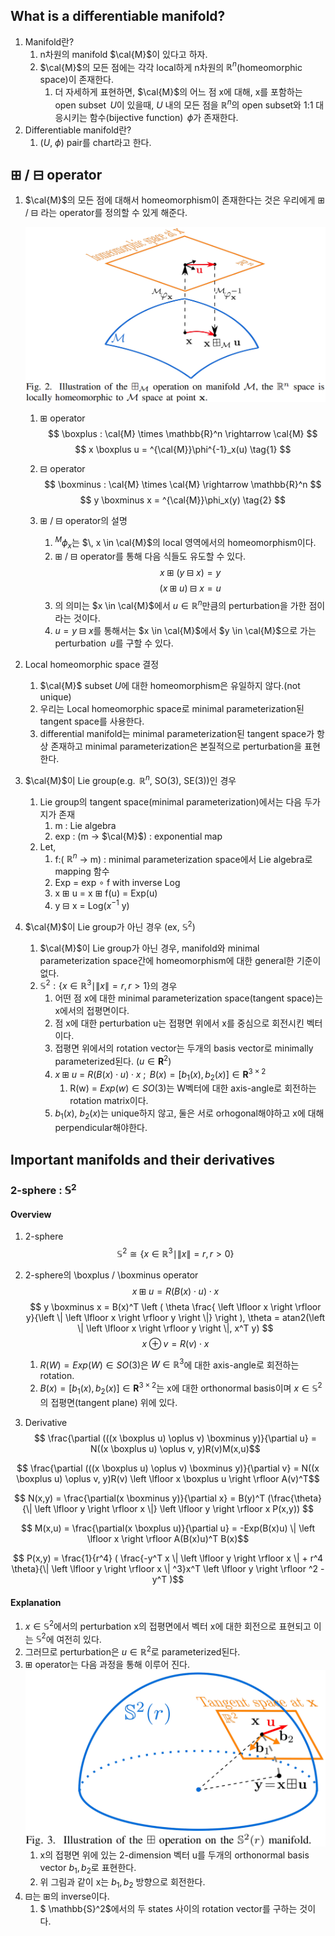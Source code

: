 ## What is a differentiable manifold?
1. Manifold란?
   1. n차원의 manifold $\cal{M}$이 있다고 하자.
   2. $\cal{M}$의 모든 점에는 각각 local하게 n차원의 $\mathbb{R}^n$(homeomorphic space)이 존재한다.
      1. 더 자세하게 표현하면, $\cal{M}$의 어느 점 x에 대해, x를 포함하는 open subset $\,U$이 있을때, $U$ 내의 모든 점을 $\mathbb{R}^n$의 open subset와 1:1 대응시키는 함수(bijective function) $\,\phi$가 존재한다.
2. Differentiable manifold란?
   1. ($U$, $\phi$) pair를 chart라고 한다.
   <!-- 2. 만약 ($U$, $\phi$), ($V$, $\psi$) 두개의 chart가 있고 overlap하는 부분이 존재한다고 했을때,  -->

## $\boxplus$ / $\boxminus$ operator
1. $\cal{M}$의 모든 점에 대해서 homeomorphism이 존재한다는 것은 우리에게 $\boxplus$ / $\boxminus$ 라는 operator를 정의할 수 있게 해준다.

    ![boxplus_minus](/fig/Diffentiable_manifold/boxplus_minus.png)


   1. $\boxplus$ operator
    $$ 
        \boxplus : \cal{M} \times \mathbb{R}^n \rightarrow \cal{M} $$
    $$
        x \boxplus u = ^{\cal{M}}\phi^{-1}_x(u)
        \tag{1} 
    $$

   2. $\boxminus$ operator
        $$ 
            \boxminus : \cal{M} \times \cal{M} \rightarrow \mathbb{R}^n $$
        $$
            y \boxminus x = ^{\cal{M}}\phi_x(y)
            \tag{2} 
     $$

   3. $\boxplus$ / $\boxminus$ operator의 설명
      1. $^{M}\phi_x$는 $\, x \in \cal{M}$의 local 영역에서의 homeomorphism이다.
      2. $\boxplus$ / $\boxminus$ operator를 통해 다음 식들도 유도할 수 있다.
        $$ x \boxplus (y \boxminus x) = y$$
        $$ (x \boxplus u) \boxminus x = u \tag{3}$$
      3.  의 의미는 $x \in \cal{M}$에서 $u \in \mathbb{R}^n$만큼의 perturbation을 가한 점이라는 것이다.
      4. $u = y \boxminus x$를 통해서는 $x \in \cal{M}$에서 $y \in \cal{M}$으로 가는 perturbation $\,u$를 구할 수 있다.

2. Local homeomorphic space 결정
   1. $\cal{M}$ subset $U$에 대한 homeomorphism은 유일하지 않다.(not unique)
   2. 우리는 Local homeomorphic space로 minimal parameterization된 tangent space를 사용한다.
   3. differential manifold는 minimal parameterization된 tangent space가 항상 존재하고  minimal parameterization은 본질적으로 perturbation을 표현한다.

3. $\cal{M}$이 Lie group(e.g. $\,\mathbb{R}^n$, SO(3), SE(3))인 경우
   1. Lie group의 tangent space(minimal parameterization)에서는 다음 두가지가 존재
      1. m : Lie algebra
      2. exp : (m -> $\cal{M}$) : exponential map
   2. Let,
      1.  f:( $\mathbb{R}^n$ -> m) : minimal parameterization space에서 Lie algebra로 mapping 함수
      2.  Exp = exp $\circ$ f with inverse Log
      3.  x $\boxplus$ u = x $\boxplus$ f(u) = Exp(u)
      4.  y $\boxminus$ x = Log($x^{-1}$ y)
4.  $\cal{M}$이 Lie group가 아닌 경우 (ex, $\mathbb{S}^2$)
    1. $\cal{M}$이 Lie group가 아닌 경우, manifold와 minimal parameterization space간에 homeomorphism에 대한 general한 기준이 없다.
    2. $\mathbb{S}^2 : \{x \in \mathbb{R}^3 \mid \|x\| = r, r \gt 1\}$의 경우
       1. 어떤 점 x에 대한 minimal parameterization space(tangent space)는 x에서의 접평면이다.
       2. 점 x에 대한 perturbation u는 접평면 위에서 x를 중심으로 회전시킨 벡터이다.
       3. 접평면 위에서의 rotation vector는 두개의 basis vector로 minimally parameterized된다. ($u \in \mathbf{R}^2$)
       4. $x \boxplus u$ = $R(B(x) \cdot u) \cdot x$ ;$\,$ $B(x) = [b_1(x), b_2(x)] \in \mathbf{R}^{3 \times 2}$
          1. R(w) = $Exp(w) \in SO(3)$는 W벡터에 대한 axis-angle로 회전하는 rotation matrix이다.
       5. $b_1(x)$, $b_2(x)$는 unique하지 않고, 둘은 서로 orhogonal해야하고 x에 대해 perpendicular해야한다.


## Important manifolds and their derivatives
### 2-sphere : $\mathbb{S}^2$
   #### Overview
   1. 2-sphere
   $$
      \mathbb{S}^2 \cong \left \{ x \in \mathbb{R}^3 \mid \|x\| = r, r \gt 0 \right \}
   $$

   2. 2-sphere의 \boxplus / \boxminus operator
      $$
         x \boxplus u = R(B(x) \cdot u) \cdot x
      $$
      $$
         y \boxminus x = B(x)^T \left ( \theta \frac{ \left \lfloor x \right \rfloor y}{\left \| \left \lfloor x \right \rfloor y \right \|} \right ), \theta = atan2(\left \| \left \lfloor x \right \rfloor y \right \|, x^T y)
      $$
      $$ x \oplus v = R(v) \cdot x$$
      1. $R(W) = Exp(W) \in SO(3)$은 $W \in \mathbb{R}^3$에 대한 axis-angle로 회전하는 rotation.
      2. $B(x) = [b_1(x), b_2(x)] \in \mathbf{R}^{3 \times 2}$는 x에 대한 orthonormal basis이며 $x \in \mathbb{S}^2$의 접평면(tangent plane) 위에 있다.

   3. Derivative
   $$ \frac{\partial (((x \boxplus u) \oplus v) \boxminus y)}{\partial u} = N((x \boxplus u) \oplus v, y)R(v)M(x,u)$$

   $$ \frac{\partial (((x \boxplus u) \oplus v) \boxminus y)}{\partial v} = N((x \boxplus u) \oplus v, y)R(v) \left \lfloor x \boxplus u \right \rfloor A(v)^T$$

   $$ N(x,y) = \frac{\partial(x \boxminus y)}{\partial x} = B(y)^T (\frac{\theta}{\| \left \lfloor y \right \rfloor x \|} \left \lfloor y \right \rfloor x P(x,y))
   $$   

   $$ M(x,u) = \frac{\partial(x \boxplus u)}{\partial u} = -Exp(B(x)u) \| \left \lfloor x \right \rfloor A(B(x)u)^T B(x)$$

   $$ P(x,y) = \frac{1}{r^4} ( \frac{-y^T x \| \left \lfloor y \right \rfloor x \| + r^4 \theta}{\| \left \lfloor y \right \rfloor x \| ^3}x^T \left \lfloor y \right \rfloor ^2 - y^T )$$ 

   #### Explanation
   1. $x \in \mathbb{S}^2$에서의 perturbation x의 접평면에서 벡터 x에 대한 회전으로 표현되고 이는 $\mathbb{S}^2$에 여전히 있다.
   2. 그러므로 perturbation은 $u \in \mathbb{R}^2$로 parameterized된다.
   3. $\boxplus$ operator는 다음 과정을 통해 이루어 진다.
      ![S2_manifold](/fig/Diffentiable_manifold/S2_manifold.png)
      1. x의 접평면 위에 있는 2-dimension 벡터 u를 두개의 orthonormal basis vector $b_1, b_2$로 표현한다.
      2. 위 그림과 같이 x는 $b_1, b_2$ 방향으로 회전한다.
   4. $\boxminus$는 $\boxplus$의 inverse이다.
      1. $ \mathbb{S}^2$에서의 두 states 사이의 rotation vector를 구하는 것이다.

   